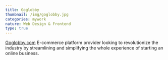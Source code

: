 ```yaml
---
title: Goglobby
thumbnail: /img/goglobby.jpg
categories: mywork
nature: Web Design & Frontend
type: true
---
```

  [Goglobby.com](https://www.instagram.com/goglobby)   E-commerce platform
  provider looking to revolutionize the industry by streamlining and simplifying
  the whole experience of starting an online business.
